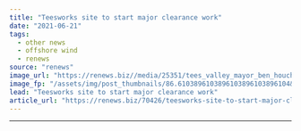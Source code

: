 ```yaml
---
title: "Teesworks site to start major clearance work"
date: "2021-06-21"
tags: 
  - other news
  - offshore wind
  - renews
source: "renews"
image_url: "https://renews.biz//media/25351/tees_valley_mayor_ben_houchen_credit_tees_valley_mayor.jpeg?mode=crop&width=770&heightratio=0.6103896103896103896103896104&slimmage=true"
image_fp: "/assets/img/post_thumbnails/86.6103896103896103896103896104&slimmage=true"
lead: "Teesworks site to start major clearance work"
article_url: "https://renews.biz/70426/teesworks-site-to-start-major-clearance-work/"
---
```


---
